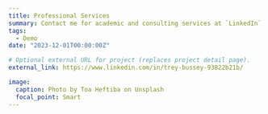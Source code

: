 ```yaml
---
title: Professional Services 
summary: Contact me for academic and consulting services at `LinkedIn`.
tags:
  - Demo
date: "2023-12-01T00:00:00Z"

# Optional external URL for project (replaces project detail page).
external_link: https://www.linkedin.com/in/trey-bussey-93822b21b/

image:
  caption: Photo by Toa Heftiba on Unsplash
  focal_point: Smart
---
```

